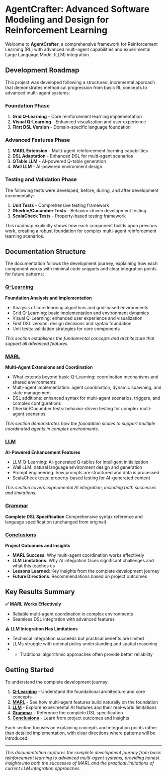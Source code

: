 # AgentCrafter: Advanced Software Modeling and Design for Reinforcement Learning

Welcome to **AgentCrafter**, a comprehensive framework for Reinforcement Learning (RL) with advanced multi-agent capabilities and experimental Large Language Model (LLM) integration.

## Development Roadmap

This project was developed following a structured, incremental approach that demonstrates methodical progression from basic RL concepts to advanced multi-agent systems:

### Foundation Phase
1. **Grid Q-Learning** - Core reinforcement learning implementation
2. **Visual Q-Learning** - Enhanced visualization and user experience  
3. **First DSL Version** - Domain-specific language foundation

### Advanced Features Phase
1. **MARL Extension** - Multi-agent reinforcement learning capabilities
2. **DSL Adaptation** - Enhanced DSL for multi-agent scenarios
3. **QTable LLM** - AI-powered Q-table generation
4. **Wall LLM** - AI-powered environment design

### Testing and Validation Phase
The following tests were developed, before, during, and after development incrementally:
1. **Unit Tests** - Comprehensive testing framework
2. **Gherkin/Cucumber Tests** - Behavior-driven development testing
3. **ScalaCheck Tests** - Property-based testing framework

This roadmap explicitly shows how each component builds upon previous work, creating a robust foundation for complex multi-agent reinforcement learning scenarios.

## Documentation Structure

The documentation follows the development journey, explaining how each component works with minimal code snippets and clear integration points for future patterns:

### [Q-Learning](qlearning/)
**Foundation Analysis and Implementation**
- Analysis of core learning algorithms and grid-based environments
- Grid Q-Learning: basic implementation and environment dynamics
- Visual Q-Learning: enhanced user experience and visualization
- First DSL version: design decisions and syntax foundation
- Unit tests: validation strategies for core components

*This section establishes the fundamental concepts and architecture that support all advanced features.*

### [MARL](marl/)
**Multi-Agent Extensions and Coordination**
- What extends beyond basic Q-Learning: coordination mechanisms and shared environments
- Multi-agent implementation: agent coordination, dynamic spawning, and state management
- DSL additions: enhanced syntax for multi-agent scenarios, triggers, and complex configurations
- Gherkin/Cucumber tests: behavior-driven testing for complex multi-agent scenarios

*This section demonstrates how the foundation scales to support multiple coordinated agents in complex environments.*

### [LLM](llm/)
**AI-Powered Enhancement Features**
- LLM Q-Learning: AI-generated Q-tables for intelligent initialization
- Wall LLM: natural language environment design and generation
- Prompt engineering: how prompts are structured and data is processed
- ScalaCheck tests: property-based testing for AI-generated content

*This section covers experimental AI integration, including both successes and limitations.*

### [Grammar](grammar/)
**Complete DSL Specification**
Comprehensive syntax reference and language specification (unchanged from original)

### [Conclusions](conclusions/)
**Project Outcomes and Insights**
- **MARL Success**: Why multi-agent coordination works effectively
- **LLM Limitations**: Why AI integration faces significant challenges and what this teaches us
- **Lessons Learned**: Key insights from the complete development journey
- **Future Directions**: Recommendations based on project outcomes

## Key Results Summary

**✅ MARL Works Effectively**
- Reliable multi-agent coordination in complex environments
- Seamless DSL integration with advanced features

**⚠️ LLM Integration Has Limitations**
- Technical integration succeeds but practical benefits are limited
- LLMs struggle with optimal policy understanding and spatial reasoning
- - Traditional algorithmic approaches often provide better reliability

## Getting Started

To understand the complete development journey:

1. **[Q-Learning](qlearning/)** - Understand the foundational architecture and core concepts
2. **[MARL](marl/)** - See how multi-agent features build naturally on the foundation
3. **[LLM](llm/)** - Explore experimental AI features and their real-world limitations
4. **[Grammar](grammar.md)** - Reference the complete DSL specification
5. **[Conclusions](conclusions.md)** - Learn from project outcomes and insights

Each section focuses on explaining concepts and integration points rather than detailed implementation, with clear directions where patterns will be introduced.

---

*This documentation captures the complete development journey from basic reinforcement learning to advanced multi-agent systems, providing honest insights into both the successes of MARL and the practical limitations of current LLM integration approaches.*